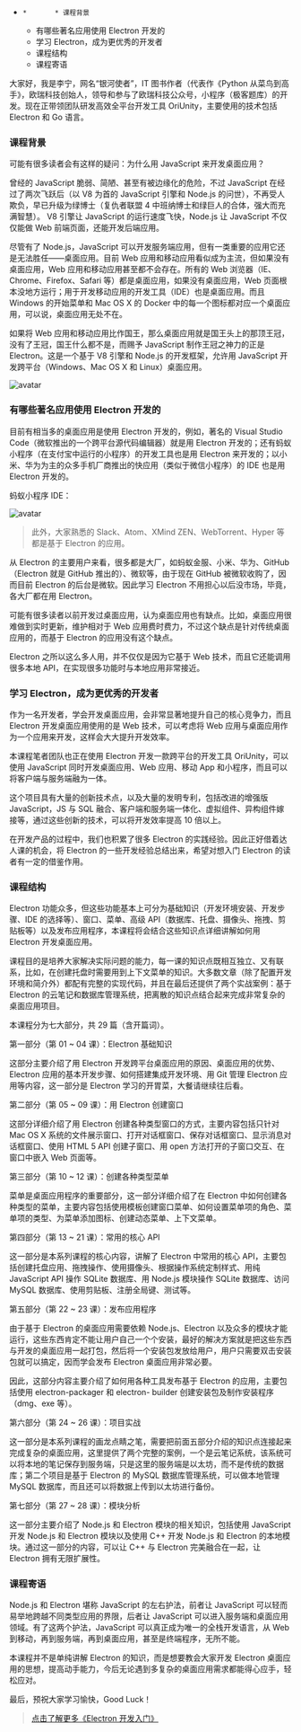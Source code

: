   *     *       * 课程背景
      * 有哪些著名应用使用 Electron 开发的
      * 学习 Electron，成为更优秀的开发者
      * 课程结构
      * 课程寄语

大家好，我是李宁，网名“银河使者”，IT 图书作者（代表作《Python
从菜鸟到高手》，欧瑞科技创始人，领导和参与了欧瑞科技公众号，小程序（极客题库）的开发。现在正带领团队研发高效全平台开发工具
OriUnity，主要使用的技术包括 Electron 和 Go 语言。

### 课程背景

可能有很多读者会有这样的疑问：为什么用 JavaScript 来开发桌面应用？

曾经的 JavaScript 脆弱、简陋、甚至有被边缘化的危险，不过 JavaScript 在经过了两次飞跃后（以 V8 为首的 JavaScript
引擎和 Node.js 的问世），不再受人欺负，早已升级为绿博士（复仇者联盟 4 中班纳博士和绿巨人的合体，强大而充满智慧）。 V8 引擎让
JavaScript 的运行速度飞快，Node.js 让 JavaScript 不仅仅能做 Web 前端页面，还能开发后端应用。

尽管有了 Node.js，JavaScript 可以开发服务端应用，但有一类重要的应用它还是无法胜任——桌面应用。目前 Web
应用和移动应用看似成为主流，但如果没有桌面应用，Web 应用和移动应用甚至都不会存在。所有的 Web
浏览器（IE、Chrome、Firefox、Safari 等）都是桌面应用，如果没有桌面应用，Web
页面根本没地方运行；用于开发移动应用的开发工具（IDE）也是桌面应用。而且 Windows 的开始菜单和 Mac OS X 的 Docker
中的每一个图标都对应一个桌面应用，可以说，桌面应用无处不在。

如果将 Web 应用和移动应用比作国王，那么桌面应用就是国王头上的那顶王冠，没有了王冠，国王什么都不是，而赐予 JavaScript 制作王冠之神力的正是
Electron。这是一个基于 V8 引擎和 Node.js 的开发框架，允许用 JavaScript 开发跨平台（Windows、Mac OS X 和
Linux）桌面应用。

![avatar](https://images.gitbook.cn/FonYrsKFBpIV5BXKhVn9b009oELZ)

### 有哪些著名应用使用 Electron 开发的

目前有相当多的桌面应用是使用 Electron 开发的，例如，著名的 Visual Studio Code（微软推出的一个跨平台源代码编辑器）就是用
Electron 开发的；还有蚂蚁小程序（在支付宝中运行的小程序）的开发工具也是用 Electron
来开发的；以小米、华为为主的众多手机厂商推出的快应用（类似于微信小程序）的 IDE 也是用 Electron 开发的。

蚂蚁小程序 IDE：

![avatar](https://images.gitbook.cn/FuvKinsQDWcdf90EfP7UU8AjUIJ8)

> 此外，大家熟悉的 Slack、Atom、XMind ZEN、WebTorrent、Hyper 等都是基于 Electron 的应用。

从 Electron 的主要用户来看，很多都是大厂，如蚂蚁金服、小米、华为、GitHub（Electron 就是 GitHub 推出的）、微软等，由于现在
GitHub 被微软收购了，因而目前 Electron 的后台是微软。因此学习 Electron 不用担心以后没市场，毕竟，各大厂都在用 Electron。

可能有很多读者以前开发过桌面应用，认为桌面应用也有缺点。比如，桌面应用很难做到实时更新，维护相对于 Web
应用费时费力，不过这个缺点是针对传统桌面应用的，而基于 Electron 的应用没有这个缺点。

Electron 之所以这么多人用，并不仅仅是因为它基于 Web 技术，而且它还能调用很多本地 API，在实现很多功能时与本地应用非常接近。

### 学习 Electron，成为更优秀的开发者

作为一名开发者，学会开发桌面应用，会非常显著地提升自己的核心竞争力，而且 Electron 开发桌面应用使用的是 Web 技术，可以考虑将 Web
应用与桌面应用作为一个应用来开发，这样会大大提升开发效率。

本课程笔者团队也正在使用 Electron 开发一款跨平台的开发工具 OriUnity，可以使用 JavaScript 同时开发桌面应用、Web 应用、移动
App 和小程序，而且可以将客户端与服务端融为一体。

这个项目具有大量的创新技术点，以及大量的发明专利，包括改进的增强版 JavaScript，JS 与 SQL
融合、客户端和服务端一体化、虚拟组件、异构组件嫁接等，通过这些创新的技术，可以将开发效率提高 10 倍以上。

在开发产品的过程中，我们也积累了很多 Electron 的实践经验。因此正好借着达人课的机会，将 Electron 的一些开发经验总结出来，希望对想入门
Electron 的读者有一定的借鉴作用。

### 课程结构

Electron 功能众多，但这些功能基本上可分为基础知识（开发环境安装、开发步骤、IDE 的选择等）、窗口、菜单、高级
API（数据库、托盘、摄像头、拖拽、剪贴板等）以及发布应用程序，本课程将会结合这些知识点详细讲解如何用 Electron 开发桌面应用。

课程目的是培养大家解决实际问题的能力，每一课的知识点既相互独立、又有联系，比如，在创建托盘时需要用到上下文菜单的知识。大多数文章（除了配置开发环境和简介外）都配有完整的实现代码，并且在最后还提供了两个实战案例：基于
Electron 的云笔记和数据库管理系统，把离散的知识点结合起来完成非常复杂的桌面应用项目。

本课程分为七大部分，共 29 篇（含开篇词）。

第一部分（第 01 ~ 04 课）：Electron 基础知识

这部分主要介绍了用 Electron 开发跨平台桌面应用的原因、桌面应用的优势、Electron 应用的基本开发步骤、如何搭建集成开发环境、用 Git 管理
Electron 应用等内容，这一部分是 Electron 学习的开胃菜，大餐请继续往后看。

第二部分（第 05 ~ 09 课）：用 Electron 创建窗口

这部分详细介绍了用 Electron 创建各种类型窗口的方式，主要内容包括只针对 Mac OS X
系统的文件展示窗口、打开对话框窗口、保存对话框窗口、显示消息对话框窗口、使用 HTML 5 API 创建子窗口、用 open
方法打开的子窗口交互、在窗口中嵌入 Web 页面等。

第三部分（第 10 ~ 12 课）：创建各种类型菜单

菜单是桌面应用程序的重要部分，这一部分详细介绍了在 Electron
中如何创建各种类型的菜单，主要内容包括使用模板创建窗口菜单、如何设置菜单项的角色、菜单项的类型、为菜单添加图标、创建动态菜单、上下文菜单。

第四部分（第 13 ~ 21 课）：常用的核心 API

这一部分是本系列课程的核心内容，讲解了 Electron 中常用的核心 API，主要包括创建托盘应用、拖拽操作、使用摄像头、根据操作系统定制样式、用纯
JavaScript API 操作 SQLite 数据库、用 Node.js 模块操作 SQLite 数据库、访问 MySQL
数据库、使用剪贴板、注册全局键、测试等。

第五部分（第 22 ~ 23 课）：发布应用程序

由于基于 Electron 的桌面应用需要依赖 Node.js、Electron
以及众多的模块才能运行，这些东西肯定不能让用户自己一个个安装，最好的解决方案就是把这些东西与开发的桌面应用一起打包，然后将一个安装包发放给用户，用户只需要双击安装包就可以搞定，因而学会发布
Electron 桌面应用非常必要。

因此，这部分内容主要介绍了如何用各种工具发布基于 Electron 的应用，主要包括使用 electron-packager 和 electron-
builder 创建安装包及制作安装程序（dmg、exe 等）。

第六部分（第 24 ~ 26 课）：项目实战

这一部分是本系列课程的画龙点睛之笔，需要把前面五部分介绍的知识点连接起来完成复杂的桌面应用，这里提供了两个完整的案例，一个是云笔记系统，该系统可以将本地的笔记保存到服务端，只是这里的服务端是以太坊，而不是传统的数据库；第二个项目是基于
Electron 的 MySQL 数据库管理系统，可以做本地管理 MySQL 数据库，而且还可以将数据上传到以太坊进行备份。

第七部分（第 27 ~ 28 课）：模块分析

这一部分主要介绍了 Node.js 和 Electron 模块的相关知识，包括使用 JavaScript 开发 Node.js 和 Electron
模块以及使用 C++ 开发 Node.js 和 Electron 的本地模块。通过这一部分的内容，可以让 C++ 与 Electron 完美融合在一起，让
Electron 拥有无限扩展性。

### 课程寄语

Node.js 和 Electron 堪称 JavaScript 的左右护法，前者让 JavaScript 可以轻而易举地跨越不同类型应用的界限，后者让
JavaScript 可以进入服务端和桌面应用领域。有了这两个护法，JavaScript 可以真正成为唯一的全栈开发语言，从 Web
到移动，再到服务端，再到桌面应用，甚至是终端程序，无所不能。

本课程并不是单纯讲解 Electron 的知识，而是想要教会大家开发 Electron
桌面应用的思想，提高动手能力，今后无论遇到多复杂的桌面应用需求都能得心应手，轻松应对。

最后，预祝大家学习愉快，Good Luck！

> [点击了解更多《Electron
> 开发入门》](https://gitbook.cn/m/mazi/comp/column?columnId=5c3168154fcd483b02710425&utm_source=lnsd002)

